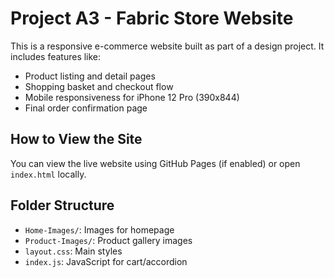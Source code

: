 # Project A3 - Fabric Store Website

This is a responsive e-commerce website built as part of a design project. It includes features like:
- Product listing and detail pages
- Shopping basket and checkout flow
- Mobile responsiveness for iPhone 12 Pro (390x844)
- Final order confirmation page

## How to View the Site
You can view the live website using GitHub Pages (if enabled) or open `index.html` locally.

## Folder Structure
- `Home-Images/`: Images for homepage
- `Product-Images/`: Product gallery images
- `layout.css`: Main styles
- `index.js`: JavaScript for cart/accordion
